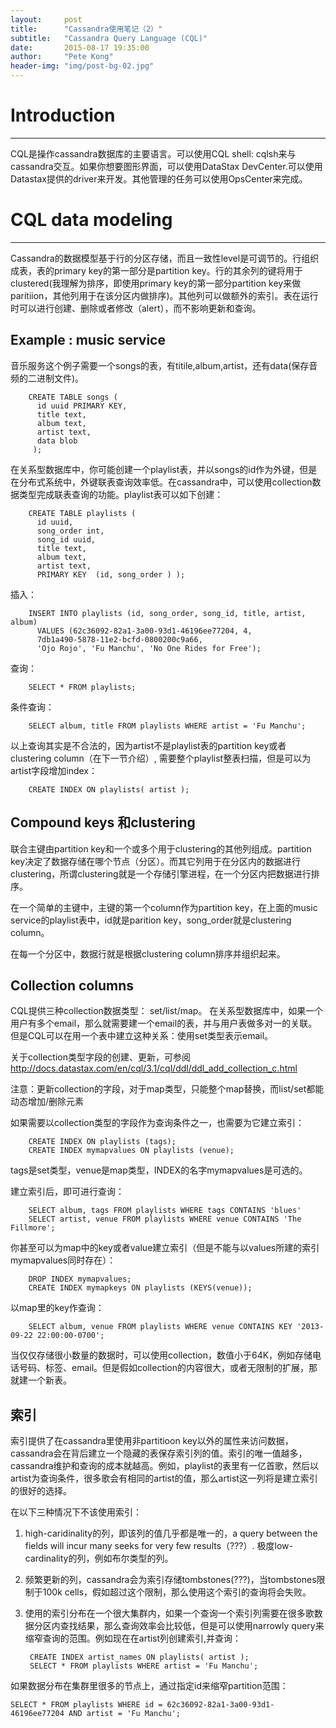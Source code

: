 ```yaml
---
layout:     post
title:      "Cassandra使用笔记（2）"
subtitle:   "Cassandra Query Language (CQL)"
date:       2015-08-17 19:35:00
author:     "Pete Kong"
header-img: "img/post-bg-02.jpg"
---
```

# Introduction
______________________
CQL是操作cassandra数据库的主要语言。可以使用CQL shell: cqlsh来与cassandra交互。如果你想要图形界面，可以使用DataStax DevCenter.可以使用Datastax提供的driver来开发。其他管理的任务可以使用OpsCenter来完成。

# CQL data modeling
_______________________
Cassandra的数据模型基于行的分区存储，而且一致性level是可调节的。行组织成表，表的primary key的第一部分是partition key。行的其余列的键将用于clustered(我理解为排序，即使用primary key的第一部分partition key来做paritiion，其他列用于在该分区内做排序)。其他列可以做额外的索引。表在运行时可以进行创建、删除或者修改（alert），而不影响更新和查询。

## Example : music service

音乐服务这个例子需要一个songs的表，有titile,album,artist，还有data(保存音频的二进制文件)。

		CREATE TABLE songs (
		  id uuid PRIMARY KEY,
		  title text,
		  album text,
		  artist text,
		  data blob
		 );

在关系型数据库中，你可能创建一个playlist表，并以songs的id作为外键，但是在分布式系统中，外键联表查询效率低。在cassandra中，可以使用collection数据类型完成联表查询的功能。playlist表可以如下创建：

		CREATE TABLE playlists (
		  id uuid,
		  song_order int,
		  song_id uuid,
		  title text,
		  album text,
		  artist text,
		  PRIMARY KEY  (id, song_order ) );

插入：

		INSERT INTO playlists (id, song_order, song_id, title, artist, album)
		  VALUES (62c36092-82a1-3a00-93d1-46196ee77204, 4,
		  7db1a490-5878-11e2-bcfd-0800200c9a66,
		  'Ojo Rojo', 'Fu Manchu', 'No One Rides for Free');

查询：

		SELECT * FROM playlists;

条件查询：

		SELECT album, title FROM playlists WHERE artist = 'Fu Manchu';

以上查询其实是不合法的，因为artist不是playlist表的partition key或者clustering column（在下一节介绍）, 需要整个playlist整表扫描，但是可以为artist字段增加index：

		CREATE INDEX ON playlists( artist );

## Compound keys 和clustering

联合主键由partition key和一个或多个用于clustering的其他列组成。partition key决定了数据存储在哪个节点（分区）。而其它列用于在分区内的数据进行clustering，所谓clustering就是一个存储引擎进程，在一个分区内把数据进行排序。

在一个简单的主键中，主键的第一个column作为partition key，在上面的music service的playlist表中，id就是parition key，song_order就是clustering column。

在每一个分区中，数据行就是根据clustering column排序并组织起来。

## Collection columns

CQL提供三种collection数据类型： set/list/map。 在关系型数据库中，如果一个用户有多个email，那么就需要建一个email的表，并与用户表做多对一的关联。但是CQL可以在用一个表中建立这种关系：使用set类型表示email。

关于collection类型字段的创建、更新，可参阅
http://docs.datastax.com/en/cql/3.1/cql/ddl/ddl_add_collection_c.html

注意：更新collection的字段，对于map类型，只能整个map替换，而list/set都能动态增加/删除元素

如果需要以collection类型的字段作为查询条件之一，也需要为它建立索引：

		CREATE INDEX ON playlists (tags);
		CREATE INDEX mymapvalues ON playlists (venue);

tags是set类型，venue是map类型，INDEX的名字mymapvalues是可选的。

建立索引后，即可进行查询：

		SELECT album, tags FROM playlists WHERE tags CONTAINS 'blues'
		SELECT artist, venue FROM playlists WHERE venue CONTAINS 'The Fillmore';


你甚至可以为map中的key或者value建立索引（但是不能与以values所建的索引mymapvalues同时存在）：

		DROP INDEX mymapvalues;
		CREATE INDEX mymapkeys ON playlists (KEYS(venue));

以map里的key作查询：

		SELECT album, venue FROM playlists WHERE venue CONTAINS KEY '2013-09-22 22:00:00-0700';

当仅仅存储很小数量的数据时，可以使用collection，数值小于64K，例如存储电话号码、标签、email。但是假如collection的内容很大，或者无限制的扩展，那就建一个新表。

## 索引

索引提供了在cassandra里使用非partitioon key以外的属性来访问数据，cassandra会在背后建立一个隐藏的表保存索引列的值。索引的唯一值越多，cassandra维护和查询的成本就越高。例如，playlist的表里有一亿首歌，然后以artist为查询条件，很多歌会有相同的artist的值，那么artist这一列将是建立索引的很好的选择。

在以下三种情况下不该使用索引：

1. high-caridinality的列，即该列的值几乎都是唯一的，a query between the fields will incur many seeks for very few results（???）. 极度low-cardinality的列，例如布尔类型的列。

2. 频繁更新的列，cassandra会为索引存储tombstones(???)，当tombstones限制于100k cells，假如超过这个限制，那么使用这个索引的查询将会失败。

3. 使用的索引分布在一个很大集群内，如果一个查询一个索引列需要在很多歌数据分区内查找结果，那么查询效率会比较低，但是可以使用narrowly query来缩窄查询的范围。例如现在在artist列创建索引,并查询：

		CREATE INDEX artist_names ON playlists( artist );
		SELECT * FROM playlists WHERE artist = 'Fu Manchu';

如果数据分布在集群里很多的节点上，通过指定id来缩窄partition范围：

	SELECT * FROM playlists WHERE id = 62c36092-82a1-3a00-93d1-46196ee77204 AND artist = 'Fu Manchu';










